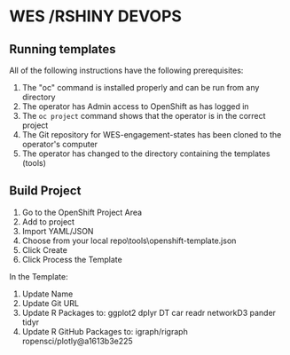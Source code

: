 # WES /RSHINY DEVOPS

Running templates
----------------
All of the following instructions have the following prerequisites:

1. The "oc" command is installed properly and can be run from any directory
2. The operator has Admin access to OpenShift as has logged in
3. The `oc project` command shows that the operator is in the correct project
3. The Git repository for WES-engagement-states has been cloned to the operator's computer
4. The operator has changed to the directory containing the templates (tools)


Build Project
-------------

1. Go to the OpenShift Project Area
2. Add to project
3. Import YAML/JSON
4. Choose from your local repo\tools\openshift-template.json
5. Click Create
6. Click Process the Template

In the Template:
1. Update Name
2. Update Git URL
3. Update R Packages to: ggplot2 dplyr DT car readr networkD3  pander tidyr
4. Update R GitHub Packages to: igraph/rigraph ropensci/plotly@a1613b3e225
